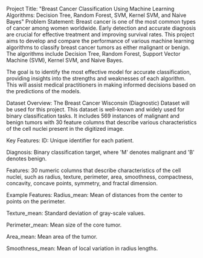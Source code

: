 Project Title: "Breast Cancer Classification Using Machine Learning Algorithms: Decision Tree, Random Forest, SVM, Kernel SVM, and Naive Bayes"
Problem Statement:
Breast cancer is one of the most common types of cancer among women worldwide. Early detection and accurate diagnosis are crucial for effective treatment and improving survival rates. This project aims to develop and compare the performance of various machine learning algorithms to classify breast cancer tumors as either malignant or benign. The algorithms include Decision Tree, Random Forest, Support Vector Machine (SVM), Kernel SVM, and Naive Bayes.

The goal is to identify the most effective model for accurate classification, providing insights into the strengths and weaknesses of each algorithm. This will assist medical practitioners in making informed decisions based on the predictions of the models.

Dataset Overview:
The Breast Cancer Wisconsin (Diagnostic) Dataset will be used for this project. This dataset is well-known and widely used for binary classification tasks. It includes 569 instances of malignant and benign tumors with 30 feature columns that describe various characteristics of the cell nuclei present in the digitized image.

Key Features:
ID: Unique identifier for each patient.

Diagnosis: Binary classification target, where 'M' denotes malignant and 'B' denotes benign.

Features: 30 numeric columns that describe characteristics of the cell nuclei, such as radius, texture, perimeter, area, smoothness, compactness, concavity, concave points, symmetry, and fractal dimension.

Example Features:
Radius_mean: Mean of distances from the center to points on the perimeter.

Texture_mean: Standard deviation of gray-scale values.

Perimeter_mean: Mean size of the core tumor.

Area_mean: Mean area of the tumor.

Smoothness_mean: Mean of local variation in radius lengths.
